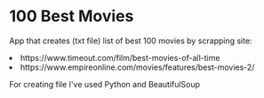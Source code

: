 <h1>100 Best Movies</h1>
<p>App that creates (txt file) list of best 100 movies by scrapping site:</p>
<li>https://www.timeout.com/film/best-movies-of-all-time</li>
<li>https://www.empireonline.com/movies/features/best-movies-2/</li>
<p>For creating file I've used Python  and BeautifulSoup</p>
